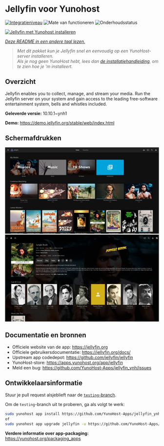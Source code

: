<!--
NB: Deze README is automatisch gegenereerd door <https://github.com/YunoHost/apps/tree/master/tools/readme_generator>
Hij mag NIET handmatig aangepast worden.
-->

# Jellyfin voor Yunohost

[![Integratieniveau](https://dash.yunohost.org/integration/jellyfin.svg)](https://ci-apps.yunohost.org/ci/apps/jellyfin/) ![Mate van functioneren](https://ci-apps.yunohost.org/ci/badges/jellyfin.status.svg) ![Onderhoudsstatus](https://ci-apps.yunohost.org/ci/badges/jellyfin.maintain.svg)

[![Jellyfin met Yunohost installeren](https://install-app.yunohost.org/install-with-yunohost.svg)](https://install-app.yunohost.org/?app=jellyfin)

*[Deze README in een andere taal lezen.](./ALL_README.md)*

> *Met dit pakket kun je Jellyfin snel en eenvoudig op een YunoHost-server installeren.*  
> *Als je nog geen YunoHost hebt, lees dan [de installatiehandleiding](https://yunohost.org/install), om te zien hoe je 'm installeert.*

## Overzicht

Jellyfin enables you to collect, manage, and stream your media. Run the Jellyfin server on your system and gain access to the leading free-software entertainment system, bells and whistles included.


**Geleverde versie:** 10.10.1~ynh1

**Demo:** <https://demo.jellyfin.org/stable/web/index.html>

## Schermafdrukken

![Schermafdrukken van Jellyfin](./doc/screenshots/jellyfin-1.jpg)
![Schermafdrukken van Jellyfin](./doc/screenshots/jellyfin-2.jpg)

## Documentatie en bronnen

- Officiele website van de app: <https://jellyfin.org>
- Officiele gebruikersdocumentatie: <https://jellyfin.org/docs/>
- Upstream app codedepot: <https://github.com/jellyfin/jellyfin>
- YunoHost-store: <https://apps.yunohost.org/app/jellyfin>
- Meld een bug: <https://github.com/YunoHost-Apps/jellyfin_ynh/issues>

## Ontwikkelaarsinformatie

Stuur je pull request alsjeblieft naar de [`testing`-branch](https://github.com/YunoHost-Apps/jellyfin_ynh/tree/testing).

Om de `testing`-branch uit te proberen, ga als volgt te werk:

```bash
sudo yunohost app install https://github.com/YunoHost-Apps/jellyfin_ynh/tree/testing --debug
of
sudo yunohost app upgrade jellyfin -u https://github.com/YunoHost-Apps/jellyfin_ynh/tree/testing --debug
```

**Verdere informatie over app-packaging:** <https://yunohost.org/packaging_apps>
